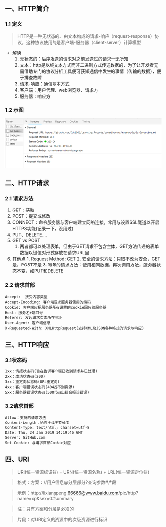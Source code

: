 ## 一、HTTP简介
### 1.1 定义
   > HTTP是一种无状态的、由文本构成的请求-响应（request-response）协议，这种协议使用的是客户端-服务器（client-server）计算模型
   
* 解读
    1. 无状态的：后序发送的请求对之前发送过的请求一无所知
    2. 文本：http是以纯文本方式而非二进制方式传送数据的，为了让开发者无需借助专门的协议分析工具便可获知通信中发生的事情（传输的数据），便于排查故障
    3. 请求-响应：通信基本方式
    4. 客户端：用户代理、web浏览器、请求方
    5. 服务器：响应方
### 1.2 示图
   ![](..\Pictures\http.png)

## 二、HTTP请求
### 2.1 请求方法
   1. GET：获取
   2. POST：提交或修改
   3. CONNECT：命令服务器与客户端建立网络连接，常用与设置SSL隧道以开启HTTPS功能(记录一下，没用过)
   4. PUT、DELETE....
   5. GET vs POST
      1. 两者都可以处理表单，但由于GET请求不包含主体，GET方法传递的表单数据以键值对形式存放在请求URL里
   6. 其他点
     1. Request Method: GET
     2. 安全的请求方法：只取不改为安全，GET是，POST不是
     3. 幂等的请求方法：使用相同数据，再次调用方法，服务器状态不变，如PUT和DELETE
### 2.2 请求首部
    Accept:  接受内容类型
    Accept-Encoding: 客户端要求服务器使用的编码
    Cookie: 客户端应把服务器所有设置的cookie回传给服务器
    Host: 服务名+端口号
    Referer: 发起请求页面所在地址
    User-Agent: 客户端信息
    X-Requested-With: XMLHttpRequest(支持XML及JSON各种格式的请求与响应)

## 三、HTTP响应
### 3.1状态码
    1xx：情报状态码(旨在告诉客户端已收到请求并已处理)
    2xx：成功状态码(200)
    3xx：重定向状态码(URL重定向)
    4xx：客户端错误状态码(404找不到资源)
    5xx：服务器错误状态码(500代码出错会报该错误)
### 3.2请求首部
    Allow：支持的请求方法
    Content-Length：响应主体字节长度
	Content-Type: text/html; charset=utf-8
	Date: Thu, 24 Jan 2019 14:19:46 GMT
	Server: GitHub.com
	Set-Cookie: 与请求首部Cookie对应
## 四、URI
> URI(统一资源标识符) = URN(统一资源名称) + URL(统一资源定位符)

> 格式：方案：//用户信息@分层部分?查询参数#片段

> 示例：http://lixiangpeng:66666@www.baidu.com/pic/http?name=xp&sex=0#summary

> 注：只有方案和分层是必须的

> 片段：对URI定义的资源中的次级资源进行标识
   
